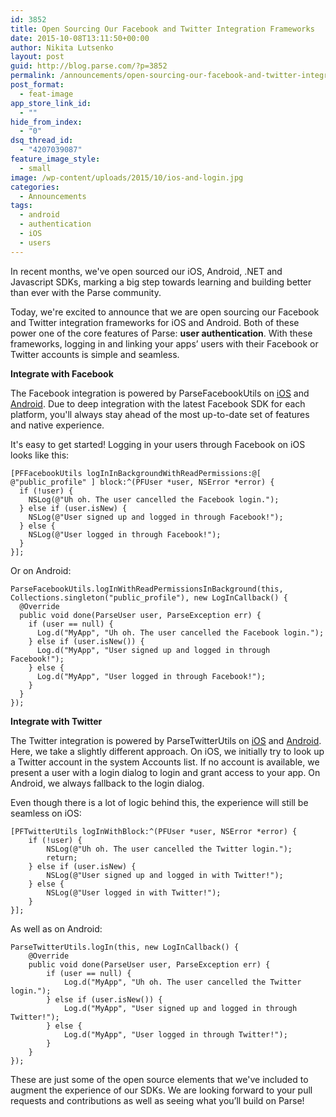 ```yaml
---
id: 3852
title: Open Sourcing Our Facebook and Twitter Integration Frameworks
date: 2015-10-08T13:11:50+00:00
author: Nikita Lutsenko
layout: post
guid: http://blog.parse.com/?p=3852
permalink: /announcements/open-sourcing-our-facebook-and-twitter-integration-frameworks/
post_format:
  - feat-image
app_store_link_id:
  - ""
hide_from_index:
  - "0"
dsq_thread_id:
  - "4207039087"
feature_image_style:
  - small
image: /wp-content/uploads/2015/10/ios-and-login.jpg
categories:
  - Announcements
tags:
  - android
  - authentication
  - iOS
  - users
---
```

In recent months, we've open sourced our iOS, Android, .NET and Javascript SDKs, marking a big step towards learning and building better than ever with the Parse community.

Today, we're excited to announce that we are open sourcing our Facebook and Twitter integration frameworks for iOS and Android. Both of these power one of the core features of Parse: **user authentication**. With these frameworks, logging in and linking your apps’ users with their Facebook or Twitter accounts is simple and seamless.

**Integrate with Facebook**

The Facebook integration is powered by ParseFacebookUtils on <a href="https://github.com/ParsePlatform/ParseFacebookUtils-iOS" target="_blank">iOS</a> and <a href="https://github.com/ParsePlatform/ParseFacebookUtils-Android" target="_blank">Android</a>. Due to deep integration with the latest Facebook SDK for each platform, you'll always stay ahead of the most up-to-date set of features and native experience.

It's easy to get started! Logging in your users through Facebook on iOS looks like this:

<pre class="line-numbers"><code class="language-objectivec">[PFFacebookUtils logInInBackgroundWithReadPermissions:@[ @"public_profile" ] block:^(PFUser *user, NSError *error) {
  if (!user) {
    NSLog(@"Uh oh. The user cancelled the Facebook login.");
  } else if (user.isNew) {
    NSLog(@"User signed up and logged in through Facebook!");
  } else {
    NSLog(@"User logged in through Facebook!");
  }
}];</code></pre>

Or on Android:

<pre class="line-numbers"><code class="language-java">ParseFacebookUtils.logInWithReadPermissionsInBackground(this, Collections.singleton("public_profile"), new LogInCallback() {
  @Override
  public void done(ParseUser user, ParseException err) {
    if (user == null) {
      Log.d("MyApp", "Uh oh. The user cancelled the Facebook login.");
    } else if (user.isNew()) {
      Log.d("MyApp", "User signed up and logged in through Facebook!");
    } else {
      Log.d("MyApp", "User logged in through Facebook!");
    }
  }
});</code></pre>

**Integrate with Twitter**

The Twitter integration is powered by ParseTwitterUtils on <a href="https://github.com/ParsePlatform/ParseTwitterUtils-iOS" target="_blank">iOS</a> and <a href="https://github.com/ParsePlatform/ParseTwitterUtils-Android" target="_blank">Android</a>. Here, we take a slightly different approach. On iOS, we initially try to look up a Twitter account in the system Accounts list. If no account is available, we present a user with a login dialog to login and grant access to your app. On Android, we always fallback to the login dialog.

Even though there is a lot of logic behind this, the experience will still be seamless on iOS:

<pre class="line-numbers"><code class="language-objectivec">[PFTwitterUtils logInWithBlock:^(PFUser *user, NSError *error) {
    if (!user) {
        NSLog(@"Uh oh. The user cancelled the Twitter login.");
        return;
    } else if (user.isNew) {
        NSLog(@"User signed up and logged in with Twitter!");
    } else {
        NSLog(@"User logged in with Twitter!");
    }
}];</code></pre>

As well as on Android:

<pre class="line-numbers"><code class="language-java">ParseTwitterUtils.logIn(this, new LogInCallback() {
    @Override
    public void done(ParseUser user, ParseException err) {
        if (user == null) {
            Log.d("MyApp", "Uh oh. The user cancelled the Twitter login.");
        } else if (user.isNew()) {
            Log.d("MyApp", "User signed up and logged in through Twitter!");
        } else {
            Log.d("MyApp", "User logged in through Twitter!");
        }
    }
});</code></pre>

These are just some of the open source elements that we've included to augment the experience of our SDKs. We are looking forward to your pull requests and contributions as well as seeing what you’ll build on Parse!